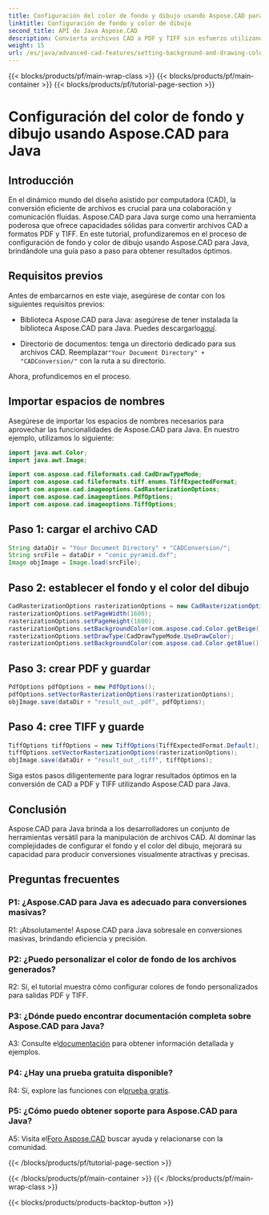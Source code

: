 ```yaml
---
title: Configuración del color de fondo y dibujo usando Aspose.CAD para Java
linktitle: Configuración de fondo y color de dibujo
second_title: API de Java Aspose.CAD
description: Convierta archivos CAD a PDF y TIFF sin esfuerzo utilizando Aspose.CAD para Java. Establezca colores de fondo y de dibujo personalizados para obtener resultados visualmente impresionantes.
weight: 15
url: /es/java/advanced-cad-features/setting-background-and-drawing-color/
---
```


{{< blocks/products/pf/main-wrap-class >}}
{{< blocks/products/pf/main-container >}}
{{< blocks/products/pf/tutorial-page-section >}}

# Configuración del color de fondo y dibujo usando Aspose.CAD para Java

## Introducción

En el dinámico mundo del diseño asistido por computadora (CAD), la conversión eficiente de archivos es crucial para una colaboración y comunicación fluidas. Aspose.CAD para Java surge como una herramienta poderosa que ofrece capacidades sólidas para convertir archivos CAD a formatos PDF y TIFF. En este tutorial, profundizaremos en el proceso de configuración de fondo y color de dibujo usando Aspose.CAD para Java, brindándole una guía paso a paso para obtener resultados óptimos.

## Requisitos previos

Antes de embarcarnos en este viaje, asegúrese de contar con los siguientes requisitos previos:

-  Biblioteca Aspose.CAD para Java: asegúrese de tener instalada la biblioteca Aspose.CAD para Java. Puedes descargarlo[aquí](https://releases.aspose.com/cad/java/).

-  Directorio de documentos: tenga un directorio dedicado para sus archivos CAD. Reemplazar`"Your Document Directory" + "CADConversion/"` con la ruta a su directorio.

Ahora, profundicemos en el proceso.

## Importar espacios de nombres

Asegúrese de importar los espacios de nombres necesarios para aprovechar las funcionalidades de Aspose.CAD para Java. En nuestro ejemplo, utilizamos lo siguiente:

```java
import java.awt.Color;
import java.awt.Image;

import com.aspose.cad.fileformats.cad.CadDrawTypeMode;
import com.aspose.cad.fileformats.tiff.enums.TiffExpectedFormat;
import com.aspose.cad.imageoptions.CadRasterizationOptions;
import com.aspose.cad.imageoptions.PdfOptions;
import com.aspose.cad.imageoptions.TiffOptions;
```

## Paso 1: cargar el archivo CAD

```java
String dataDir = "Your Document Directory" + "CADConversion/";
String srcFile = dataDir + "conic_pyramid.dxf";
Image objImage = Image.load(srcFile);
```

## Paso 2: establecer el fondo y el color del dibujo

```java
CadRasterizationOptions rasterizationOptions = new CadRasterizationOptions();
rasterizationOptions.setPageWidth(1600);
rasterizationOptions.setPageHeight(1600);
rasterizationOptions.setBackgroundColor(com.aspose.cad.Color.getBeige());
rasterizationOptions.setDrawType(CadDrawTypeMode.UseDrawColor);
rasterizationOptions.setBackgroundColor(com.aspose.cad.Color.getBlue());
```

## Paso 3: crear PDF y guardar

```java
PdfOptions pdfOptions = new PdfOptions();
pdfOptions.setVectorRasterizationOptions(rasterizationOptions);
objImage.save(dataDir + "result_out_.pdf", pdfOptions);
```

## Paso 4: cree TIFF y guarde

```java
TiffOptions tiffOptions = new TiffOptions(TiffExpectedFormat.Default);
tiffOptions.setVectorRasterizationOptions(rasterizationOptions);
objImage.save(dataDir + "result_out_.tiff", tiffOptions);
```

Siga estos pasos diligentemente para lograr resultados óptimos en la conversión de CAD a PDF y TIFF utilizando Aspose.CAD para Java.

## Conclusión

Aspose.CAD para Java brinda a los desarrolladores un conjunto de herramientas versátil para la manipulación de archivos CAD. Al dominar las complejidades de configurar el fondo y el color del dibujo, mejorará su capacidad para producir conversiones visualmente atractivas y precisas.

## Preguntas frecuentes

### P1: ¿Aspose.CAD para Java es adecuado para conversiones masivas?

R1: ¡Absolutamente! Aspose.CAD para Java sobresale en conversiones masivas, brindando eficiencia y precisión.

### P2: ¿Puedo personalizar el color de fondo de los archivos generados?

R2: Sí, el tutorial muestra cómo configurar colores de fondo personalizados para salidas PDF y TIFF.

### P3: ¿Dónde puedo encontrar documentación completa sobre Aspose.CAD para Java?

 A3: Consulte el[documentación](https://reference.aspose.com/cad/java/) para obtener información detallada y ejemplos.

### P4: ¿Hay una prueba gratuita disponible?

 R4: Sí, explore las funciones con el[prueba gratis](https://releases.aspose.com/).

### P5: ¿Cómo puedo obtener soporte para Aspose.CAD para Java?

A5: Visita el[Foro Aspose.CAD](https://forum.aspose.com/c/cad/19) buscar ayuda y relacionarse con la comunidad.

{{< /blocks/products/pf/tutorial-page-section >}}

{{< /blocks/products/pf/main-container >}}
{{< /blocks/products/pf/main-wrap-class >}}

{{< blocks/products/products-backtop-button >}}
